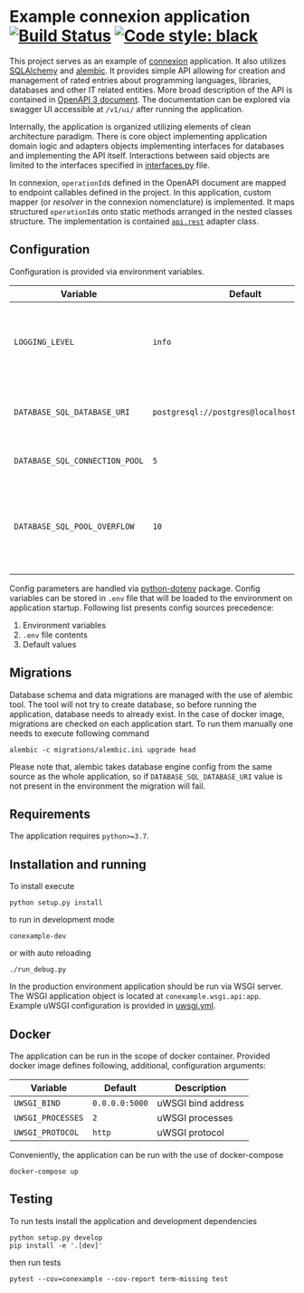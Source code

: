 Example connexion application [![Build Status](https://travis-ci.com/mgetka/connexion-example.svg?branch=master)](https://travis-ci.com/mgetka/connexion-example) [![Code style: black](https://img.shields.io/badge/code%20style-black-000000.svg)](https://github.com/psf/black)
======================================

This project serves as an example of [connexion](https://github.com/zalando/connexion) application.
It also utilizes [SQLAlchemy](https://www.sqlalchemy.org/) and [alembic](https://alembic.sqlalchemy.org/en/latest/).
It provides simple API allowing for creation and management of rated entries about programming
languages, libraries, databases and other IT related entities. More broad description of the API is
contained in [OpenAPI 3 document](src/conexample/api/rest/api.yml). The documentation can be
explored via swagger UI accessible at `/v1/ui/` after running the application.

Internally, the application is organized utilizing elements of clean architecture paradigm. There is
core object implementing application domain logic and adapters objects implementing interfaces for
databases and implementing the API itself. Interactions between said objects are limited to the
interfaces specified in [interfaces.py](src/conexample/interface.py) file.

In connexion, `operationId`s defined in the OpenAPI document are mapped to endpoint callables defined in
the project. In this application, custom mapper (or _resolver_ in the connexion nomenclature) is
implemented. It maps structured `operationId`s onto static methods arranged in the nested classes
structure. The implementation is contained [`api.rest`](src/conexample/api/rest/__init__.py) adapter
class.

## Configuration

Configuration is provided via environment variables.

| Variable                       | Default                                    | Description                                                                                                                                                                     |
| ------------------------------ | ------------------------------------------ | ------------------------------------------------------------------------------------------------------------------------------------------------------------------------------- |
| `LOGGING_LEVEL`                | `info`                                     | Logging level. Can be one of: `debug`, `info`, `warning`, `error`, `critical`                                                                                                   |
| `DATABASE_SQL_DATABASE_URI`    | `postgresql://postgres@localhost/postgres` | SQLAlchemy database URL (see: [database urls](https://docs.sqlalchemy.org/en/13/core/engines.html#database-urls))                                                               |
| `DATABASE_SQL_CONNECTION_POOL` | `5`                                        | Database connection pool size                                                                                                                                                   |
| `DATABASE_SQL_POOL_OVERFLOW`   | `10`                                       | Maximum overflow size of the database connection pool (see [QueuePool docs](https://docs.sqlalchemy.org/en/13/core/pooling.html#sqlalchemy.pool.QueuePool.params.max_overflow)) |

Config parameters are handled via [python-dotenv](https://github.com/theskumar/python-dotenv)
package. Config variables can be stored in `.env` file that will be loaded to the environment on
application startup. Following list presents config sources precedence:

 1. Environment variables
 2. `.env` file contents
 3. Default values

## Migrations

Database schema and data migrations are managed with the use of alembic tool. The tool will not try
to create database, so before running the application, database needs to already exist. In the case
of docker image, migrations are checked on each application start. To run them manually one needs to
execute following command

```
alembic -c migrations/alembic.ini upgrade head
```

Please note that, alembic takes database engine config from the same source as the whole
application, so if `DATABASE_SQL_DATABASE_URI` value is not present in the environment the migration
will fail.

## Requirements

The application requires `python>=3.7`.

## Installation and running

To install execute

```
python setup.py install
```

to run in development mode

```
conexample-dev
```

or with auto reloading

```
./run_debug.py
```

In the production environment application should be run via WSGI server. The WSGI application object
is located at `conexample.wsgi.api:app`. Example uWSGI configuration is provided in [uwsgi.yml](uwsgi.yml).

## Docker

The application can be run in the scope of docker container. Provided docker image defines
following, additional, configuration arguments:

| Variable          | Default        | Description        |
| ----------------- | -------------- | ------------------ |
| `UWSGI_BIND`      | `0.0.0.0:5000` | uWSGI bind address |
| `UWSGI_PROCESSES` | `2`            | uWSGI processes    |
| `UWSGI_PROTOCOL`  | `http`         | uWSGI protocol     |

Conveniently, the application can be run with the use of docker-compose

```
docker-compose up
```

## Testing

To run tests install the application and development dependencies

```
python setup.py develop
pip install -e '.[dev]'
```

then run tests

```
pytest --cov=conexample --cov-report term-missing test
```
